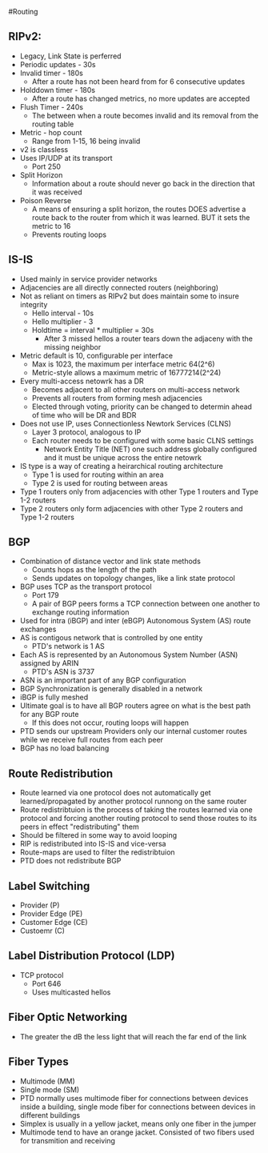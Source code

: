 #Routing
## RIPv2:
* Legacy, Link State is perferred
* Periodic updates - 30s
* Invalid timer - 180s
    - After a route has not been heard from for 6 consecutive updates
* Holddown timer - 180s
    - After a route has changed metrics, no more updates are accepted
* Flush Timer - 240s
    - The between when a route becomes invalid and its removal from the routing table
* Metric - hop count
    - Range from 1-15, 16 being invalid
* v2 is classless
* Uses IP/UDP at its transport
    - Port 250
* Split Horizon
    - Information about a route should never go back in the direction that it was received
* Poison Reverse
    - A means of ensuring a split horizon, the routes DOES advertise a route back to the router from which it was learned. BUT it sets the metric to 16
    - Prevents routing loops

## IS-IS
* Used mainly in service provider networks
* Adjacencies are all directly connected routers (neighboring)
* Not as reliant on timers as RIPv2 but does maintain some to insure integrity
    - Hello interval  - 10s
    - Hello multiplier - 3
    - Holdtime = interval * multiplier = 30s
        + After 3 missed hellos a router tears down the adjaceny with the missing neighbor
* Metric default is 10, configurable per interface
     - Max is 1023, the maximum per interface metric 64(2^6)
     - Metric-style allows a maximum metric of 16777214(2^24)
* Every multi-access netowrk has a DR
     - Becomes adjacent to all other routers on multi-access network
     - Prevents all routers from forming mesh adjacencies
     - Elected through voting, priority can be changed to determin ahead of time who will be DR and BDR
* Does not use IP, uses Connectionless Newtork Services (CLNS)
     - Layer 3 protocol, analogous to IP
     - Each router needs to be configured with some basic CLNS settings
         + Network Entity Title (NET) one such address globally configured and it must be unique across the entire netowrk
* IS type is a way of creating a heirarchical routing architecture
     - Type 1 is used for routing within an area
     - Type 2 is used for routing between areas
* Type 1 routers only from adjacencies with other Type 1 routers and Type 1-2 routers
* Type 2 routers only form adjacencies with other Type 2 routers and Type 1-2 routers

## BGP
* Combination of distance vector and link state methods
    - Counts hops as the length of the path
    - Sends updates on topology changes, like a link state protocol
* BGP uses TCP as the transport protocol
    - Port 179
    - A pair of BGP peers forms a TCP connection between one another to exchange routing information
* Used for intra (iBGP) and inter (eBGP) Autonomous System (AS) route exchanges
* AS is contigous network that is controlled by one entity
    - PTD's network is 1 AS
* Each AS is represented by an Autonomous System Number (ASN) assigned by ARIN
    - PTD's ASN is 3737
* ASN is an important part of any BGP configuration
* BGP Synchronization is generally disabled in a network
* iBGP is fully meshed
* Ultimate goal is to have all BGP routers agree on what is the best path for any BGP route
    - If this does not occur, routing loops will happen
* PTD sends our upstream Providers only our internal customer routes while we receive full routes from each peer
* BGP has no load balancing

## Route Redistribution
* Route learned via one protocol does not automatically get learned/propagated by another protocol runnong on the same router
* Route redistribtuion is the process of taking the routes learned via one protocol and forcing another routing protocol to send those routes to its peers in effect "redistributing" them
* Should be filtered in some way to avoid looping 
* RIP is redistributed into IS-IS and vice-versa
* Route-maps are used to filter the redistribtuion
* PTD does not redistribute BGP

## Label Switching
* Provider (P)
* Provider Edge (PE)
* Customer Edge (CE)
* Custoemr (C)

## Label Distribution Protocol (LDP)
* TCP protocol
    - Port 646
    - Uses multicasted hellos

## Fiber Optic Networking
* The greater the dB the less light that will reach the far end of the link

## Fiber Types
* Multimode (MM)
* Single mode (SM)
* PTD normally uses multimode fiber for connections between devices inside a building, single mode fiber for connections between devices in different buildings
* Simplex is usually in a yellow jacket, means only one fiber in the jumper
* Multimode tend to have an orange jacket. Consisted of two fibers used for transmition and receiving
